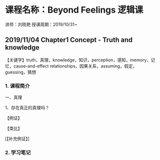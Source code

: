 # 课程名称：Beyond Feelings 逻辑课

讲师：刘晓艳 授课周期：2019/10/31~

## 2019/11/04 Chapter1 Concept - Truth and knowledge
 
【关键字】truth，真理，knowledge，知识，perception，感知，memory，记忆，cause-and-effect relationships，因果关系，assuming，假定，guessing，猜想

### 1. 课程简介

一、真理

1、存在真正的真理吗？

【例证】

【类比】

[【补充例证】]

### 2. 学习笔记
